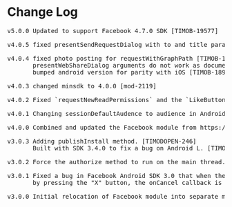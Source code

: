 # Change Log
<pre>
v5.0.0 Updated to support Facebook 4.7.0 SDK [TIMOB-19577]

v4.0.5 fixed presentSendRequestDialog with to and title params [MOD-2126]

v4.0.4 fixed photo posting for requestWithGraphPath [TIMOB-18916]
       presentWebShareDialog arguments do not work as documented [MOD-2122]
       bumped android version for parity with iOS [TIMOB-18916]

v4.0.3 changed minsdk to 4.0.0 [mod-2119]

v4.0.2 Fixed `requestNewReadPermissions` and the `LikeButton` in Android [MOD-2105], Exposed data returned on presentSendRequestDialog [TIMOB-18712]

v4.0.1 Changing sessionDefaultAudence to audience in Android [MOD-2107]

v4.0.0 Combined and updated the Facebook module from https://github.com/mokesmokes/titanium-android-facebook/ and https://github.com/mokesmokes/titanium-ios-facebook

v3.0.3 Adding publishInstall method. [TIMODOPEN-246]
       Built with SDK 3.4.0 to fix a bug on Android L. [TIMOB-17478]

v3.0.2 Force the authorize method to run on the main thread. [TIMOB-15770]

v3.0.1 Fixed a bug in Facebook Android SDK 3.0 that when the user cancels the login
       by pressing the "X" button, the onCancel callback is not invoked. [TIMOB-13738]

v3.0.0 Initial relocation of Facebook module into separate module